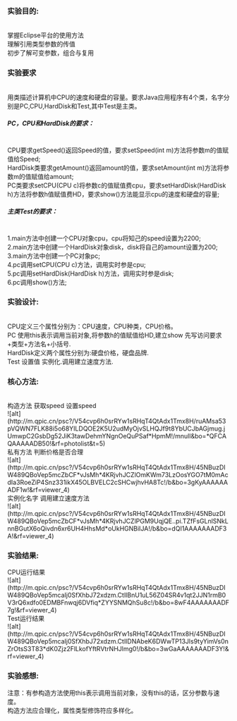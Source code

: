 <h3>实验目的:</h3><br>
掌握Eclipse平台的使用方法<br>
理解引用类型参数的传值<br>
初步了解可变参数，组合与复用<br>
<h3>实验要求</h3><br>
用类描述计算机中CPU的速度和硬盘的容量。要求Java应用程序有4个类，名字分别是PC,CPU,HardDisk和Test,其中Test是主类。<br>
<h5>PC，CPU和HardDisk的要求：</h5><br>
CPU要求getSpeed()返回Speed的值，要求setSpeed(int m)方法将参数m的值赋值给Speed;<br>
HardDisk类要求getAmount()返回amount的值，要求setAmount(int m)方法将参数m的值赋值给amount;<br>
PC类要求setCPU(CPU c)将参数c的值赋值费cpu，要求setHardDisk(HardDisk h)方法将参数h值赋值费HD，要求show()方法能显示cpu的速度和硬盘的容量;<br>
<h5>主类Test的要求：</h5><br>
1.main方法中创建一个CPU对象cpu，cpu将知己的speed设置为2200;<br>
2.main方法中创建一个HardDisk对象disk，disk将自己的amount设置为200;<br>
3.main方法中创建一个PC对象pc;<br>
4.pc调用setCPU(CPU c)方法，调用实时参是cpu;<br>
5.pc调用setHardDisk(HardDisk h)方法，调用实时参是disk;<br>
6.pc调用show()方法;<br>
<h3>实验设计:</h3><br>
CPU定义三个属性分别为：CPU速度，CPU种类，CPU价格。<br>
PC 使用this表示调用当前对象,将参数h的值赋值给HD,建立show 先写访问要求+类型+方法名+小括号.<br>
HardDisk定义两个属性分别为:硬盘价格，硬盘品牌.<br>
Test 设置值 实例化.调用建立速度方法.<br>
<h3>核心方法:</h3><br>
构造方法 获取speed 设置speed<br>
![alt](http://m.qpic.cn/psc?/V54cvp6h0srRYw1sRHqT4QtAdx1Tmx8H/ruAMsa53pVQWN7FLK88i5o68YILDQOE2K5U2udMyOjvSLHQJf9t8YbUCJbAGjmug.jUmwpC2GsbDg52JiK3tawDehmYNgnOeQuPSaf*HpmM!/mnull&bo=*QFCAQAAAAADB50!&rf=photolist&t=5) <br>
私有方法 判断价格是否合理 <br>
![alt](http://m.qpic.cn/psc?/V54cvp6h0srRYw1sRHqT4QtAdx1Tmx8H/45NBuzDIW489QBoVep5mcZbCF*vJsMh*4KRjvhJCZlOmKWm73LzOosYGO7tM0mAcdIa3RoeZiP4Snz331ikX45OLBVELC2cSHCwjhvHA8Tc!/b&bo=3gKyAAAAAAADF1w!&rf=viewer_4)<br>
实例化名字 调用建立速度方法<br>
![alt](http://m.qpic.cn/psc?/V54cvp6h0srRYw1sRHqT4QtAdx1Tmx8H/45NBuzDIW489QBoVep5mcZbCF*vJsMh*4KRjvhJCZlPGM9UqjQE..pi.TZfFsGLnlSNkLnnBGutX6oQivdn6xr6UH4HhsMd*oUkHGNBiIJA!/b&bo=dQI1AAAAAAADF3A!&rf=viewer_4)<br>
<h3>实验结果:</h3>
CPU运行结果<br>
![alt](http://m.qpic.cn/psc?/V54cvp6h0srRYw1sRHqT4QtAdx1Tmx8H/45NBuzDIW489QBoVep5mcaIj0SfXhbJ72xdzm.CtIlBnU1uL56Z04SR4v1qt2JJN1rmB0V3rQ6xdfo0EDMBFnwqj6DVfiq*ZYYSNMQhSu8c!/b&bo=8wF4AAAAAAADF7g!&rf=viewer_4)<br>
Test运行结果 <br>
![alt](http://m.qpic.cn/psc?/V54cvp6h0srRYw1sRHqT4QtAdx1Tmx8H/45NBuzDIW489QBoVep5mcaIj0SfXhbJ72xdzm.CtIlDNAbeK6DWwTP13Jls9tyYimVs0nZrOtsS3T83*dK0Zjz2FlLkofYftRVtrNHJlmg0!/b&bo=3wGaAAAAAAADF3Y!&rf=viewer_4)<br>
<h3>实验感想:</h3>
注意：有参构造方法使用this表示调用当前对象，没有this的话，区分参数与速度。<br>
构造方法应合理化，属性类型修饰符应多样化。<br>
